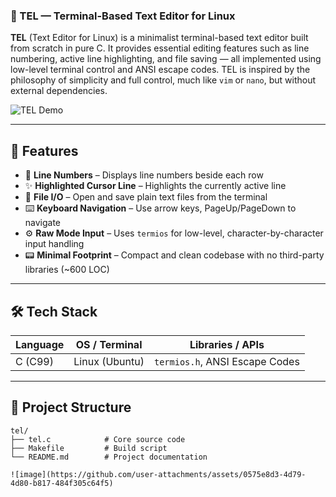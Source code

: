 ### 📝 TEL — Terminal-Based Text Editor for Linux

**TEL** (Text Editor for Linux) is a minimalist terminal-based text editor built from scratch in pure C. It provides essential editing features such as line numbering, active line highlighting, and file saving — all implemented using low-level terminal control and ANSI escape codes. TEL is inspired by the philosophy of simplicity and full control, much like `vim` or `nano`, but without external dependencies.

![TEL Demo](demo.gif) <!-- Replace this with your own screenshot or GIF -->

---

## 📌 Features

- 🔢 **Line Numbers** – Displays line numbers beside each row
- ✨ **Highlighted Cursor Line** – Highlights the currently active line
- 💾 **File I/O** – Open and save plain text files from the terminal
- ⌨️ **Keyboard Navigation** – Use arrow keys, PageUp/PageDown to navigate
- ⚙️ **Raw Mode Input** – Uses `termios` for low-level, character-by-character input handling
- 📟 **Minimal Footprint** – Compact and clean codebase with no third-party libraries (~600 LOC)

---

## 🛠️ Tech Stack

| Language | OS / Terminal | Libraries / APIs |
|----------|---------------|------------------|
| C (C99)  | Linux (Ubuntu) | `termios.h`, ANSI Escape Codes |

---

## 📂 Project Structure

```plaintext
tel/
├── tel.c            # Core source code
├── Makefile         # Build script
└── README.md        # Project documentation

![image](https://github.com/user-attachments/assets/0575e8d3-4d79-4d80-b817-484f305c64f5)
